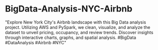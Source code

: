 # BigData-Analysis-NYC-Airbnb
"Explore New York City's Airbnb landscape with this Big Data analysis project. Utilizing AWS and PySpark, we clean, visualize, and analyze the dataset to unveil pricing, occupancy, and review trends. Discover insights through interactive charts, graphs, and spatial analysis. #BigData #DataAnalysis #Airbnb #NYC"
